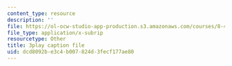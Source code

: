 ```yaml
---
content_type: resource
description: ''
file: https://ol-ocw-studio-app-production.s3.amazonaws.com/courses/8-422-atomic-and-optical-physics-ii-spring-2013/dcd8092be3c4b007824d3fecf177ae80_vFmdogFFcko.srt
file_type: application/x-subrip
resourcetype: Other
title: 3play caption file
uid: dcd8092b-e3c4-b007-824d-3fecf177ae80
---
```

